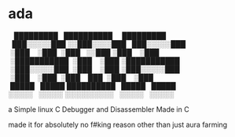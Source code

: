 # ada

&nbsp;&nbsp;&nbsp;█████████&nbsp;&nbsp;&nbsp;██████████&nbsp;&nbsp;&nbsp;&nbsp;&nbsp;█████████&nbsp;&nbsp;<br>
&nbsp;&nbsp;███░░░░░███&nbsp;░░███░░░░███&nbsp;&nbsp;&nbsp;███░░░░░███&nbsp;<br>
&nbsp;░███&nbsp;&nbsp;&nbsp;&nbsp;░███&nbsp;&nbsp;░███&nbsp;&nbsp;&nbsp;░░███&nbsp;░███&nbsp;&nbsp;&nbsp;&nbsp;░███&nbsp;<br>
&nbsp;░███████████&nbsp;&nbsp;░███&nbsp;&nbsp;&nbsp;&nbsp;░███&nbsp;░███████████&nbsp;<br>
&nbsp;░███░░░░░███&nbsp;&nbsp;░███&nbsp;&nbsp;&nbsp;&nbsp;░███&nbsp;░███░░░░░███&nbsp;<br>
&nbsp;░███&nbsp;&nbsp;&nbsp;&nbsp;░███&nbsp;&nbsp;░███&nbsp;&nbsp;&nbsp;&nbsp;███&nbsp;&nbsp;░███&nbsp;&nbsp;&nbsp;&nbsp;░███&nbsp;<br>
&nbsp;█████&nbsp;&nbsp;&nbsp;█████&nbsp;██████████&nbsp;&nbsp;&nbsp;█████&nbsp;&nbsp;&nbsp;█████<br>
░░░░░&nbsp;&nbsp;&nbsp;░░░░░&nbsp;░░░░░░░░░░&nbsp;&nbsp;&nbsp;░░░░░&nbsp;&nbsp;&nbsp;░░░░░&nbsp;<br>

a Simple linux C Debugger and Disassembler Made in C

made it for absolutely no f#king reason other than just aura farming
